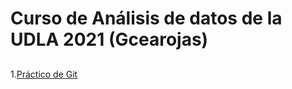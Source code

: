 # Curso de Análisis de datos de la UDLA 2021 (Gcearojas)

##

1.[Práctico de Git](01_practico_git/README.md)

